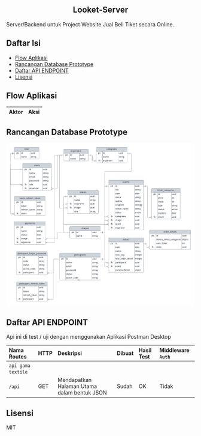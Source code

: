<h2 align="center">Looket-Server</h2>

Server/Backend untuk Project Website Jual Beli Tiket secara Online.

## Daftar Isi

- [Flow Aplikasi](#flow-aplikasi)
- [Rancangan Database Prototype](#rancangan-database-prototype)
- [Daftar API ENDPOINT](#daftar-api-endpoint)
- [Lisensi](#lisensi)

## Flow Aplikasi

| Aktor | Aksi |
| :---- | :--- |

## Rancangan Database Prototype

<img src="public/images/Looket-Project-ERD.png" >

## Daftar API ENDPOINT

Api ini di test / uji dengan menggunakan Aplikasi Postman Desktop

| Nama Routes                                          | HTTP   | Deskripsi                                      | Dibuat | Hasil Test | Middleware `Auth` |
| :--------------------------------------------------- | :----- | :--------------------------------------------- | :----- | :--------- | :---------------- |
| `api gama textile`                                                                                                                                       |
| `/api`                                               | GET    | Mendapatkan Halaman Utama dalam bentuk JSON    | Sudah  | OK         | Tidak             |

<!--
| `/api/auth/gmail-link`       | GET    | GET gmai link                               | Sudah  | OK         | Tidak             |
| `/api/auth/gmail-success`    | GET    | Get success redirect                        | Sudah  | OK         | Tidak             |
| `/api/auth/google`           | GET    | GET /auth/google                            | Sudah  | OK         | Tidak             |
| `/api/auth/google/callback`  | GET    | GET /auth/google/callback                   | Sudah  | OK         | Tidak             |
| `/api/auth/facebook-link`    | GET    | GET facebook link                           | Sudah  | OK         | Tidak             |
| `/api/auth/facebook-success` | GET    | Get success redirect                        | Sudah  | OK         | Tidak             |
| `/api/auth/facebook`         | GET    | GET /auth/facebook                          | Sudah  | OK         | Tidak             |
| `/api/auth/facebook/callback`| GET    | GET /auth/google/callback                   | Sudah  | OK         | Tidak             | -->

## Lisensi

MIT
